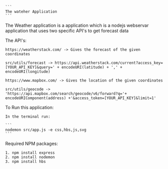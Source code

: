 ````
```
The wateher Application
```
````

The Weather application is a application which is a nodejs webservar application that uses two specific API's to get forecast data

The API's:

    https://weatherstack.com/ -> Gives the forecast of the given coordinates 

    src/utils/forecast -> https://api.weatherstack.com/current?access_key=[YOUR_API_KEY]&query=' + encodeURI(latitude) + ',' + encodeURI(longitude)

    https://www.mapbox.com/ -> Gives the location of the given coordinates

    src/utils/geocode -> 'https://api.mapbox.com/search/geocode/v6/forward?q='+ encodeURIComponent(address) +'&access_token=[YOUR_API_KEY]&limit=1'

To Run this application: 

    In the terminal run:

    ```
    nodemon src/app.js -e css,hbs,js,svg  
    ```

Required NPM packages:

    1. npm install express
    2. npm install nodemon
    3. npm install hbs